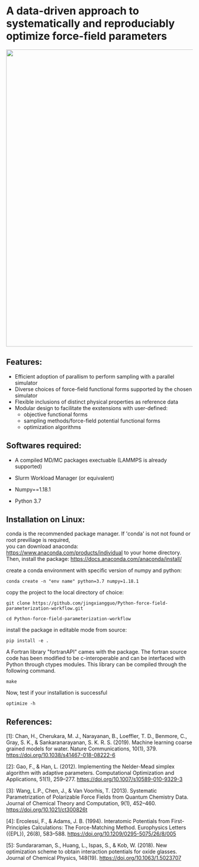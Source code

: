 # A data-driven approach to systematically and reproduciably optimize force-field parameters 

<img src="workflow.png" width="800">

## Features: 
* Efficient adoption of parallism to perform sampling with a parallel simulator 
* Diverse choices of force-field functional forms supported by the chosen simulator
* Flexible inclusions of distinct physical properties as reference data  
* Modular design to facilitate the exstensions with user-defined:  
    - objective functional forms 
    - sampling methods/force-field potential functional forms
    - optimization algorithms  

## Softwares required:

* A compiled MD/MC packages exectuable (LAMMPS is already supported) 

* Slurm Workload Manager (or equivalent) 

* Numpy==1.18.1  

* Python 3.7  

## Installation on Linux: 

conda is the recommended package manager. If 'conda' is not not found or root previliage is required,  
you can download anaconda: https://www.anaconda.com/products/individual to your home directory. 
Then, install the package: https://docs.anaconda.com/anaconda/install/  

create a conda environment with specific version of numpy and python:  

```
conda create -n "env name" python=3.7 numpy=1.18.1 
```

copy the project to the local directory of choice:

```
git clone https://github.com/jingxiangguo/Python-force-field-parameterization-workflow.git 
```

```
cd Python-force-field-parameterization-workflow 
```
install the package in editable mode from source: 

```
pip install -e .  
```
A Fortran library "fortranAPI" cames with the package. 
The fortran source code has been modified to be c-interoperable
and can be interfaced with Python through ctypes modules.
This library can be compiled through the following command.

``` 
make

``` 
Now, test if your installation is successful 

``` 
optimize -h
``` 


## References: 

[1]: Chan, H., Cherukara, M. J., Narayanan, B., Loeffler, T. D., Benmore, C., Gray, S. K., & Sankaranarayanan, S. K. R. S. (2019). Machine learning coarse grained models for water. Nature Communications, 10(1), 379. https://doi.org/10.1038/s41467-018-08222-6 

[2]: Gao, F., & Han, L. (2012). Implementing the Nelder-Mead simplex algorithm with adaptive parameters. Computational Optimization and Applications, 51(1), 259–277. https://doi.org/10.1007/s10589-010-9329-3   

[3]: Wang, L.P., Chen, J., & Van Voorhis, T. (2013). Systematic Parametrization of Polarizable Force Fields from Quantum Chemistry Data. Journal of Chemical Theory and Computation, 9(1), 452–460. https://doi.org/10.1021/ct300826t  

[4]: Ercolessi, F., & Adams, J. B. (1994). Interatomic Potentials from First-Principles Calculations: The Force-Matching Method. Europhysics Letters ({EPL}), 26(8), 583–588. https://doi.org/10.1209/0295-5075/26/8/005  

[5]: Sundararaman, S., Huang, L., Ispas, S., & Kob, W. (2018). New optimization scheme to obtain interaction potentials for oxide glasses. Journal of Chemical Physics, 148(19). https://doi.org/10.1063/1.5023707 
